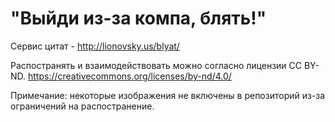 # "Выйди из-за компа, блять!"

Сервис цитат - http://lionovsky.us/blyat/

Распостранять и взаимодействовать можно согласно лицензии CC BY-ND. https://creativecommons.org/licenses/by-nd/4.0/

Примечание: некоторые изображения не включены в репозиторий из-за ограничений на распостранение.
